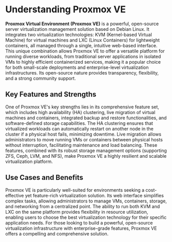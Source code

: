 # Understanding Proxmox VE

**Proxmox Virtual Environment (Proxmox VE)** is a powerful, open-source server virtualization management solution based on Debian Linux. It integrates two virtualization technologies: KVM (Kernel-based Virtual Machine) for virtual machines and LXC (Linux Containers) for lightweight containers, all managed through a single, intuitive web-based interface. This unique combination allows Proxmox VE to offer a versatile platform for running diverse workloads, from traditional server applications in isolated VMs to highly efficient containerized services, making it a popular choice for both small-scale deployments and enterprise-level virtualization infrastructures. Its open-source nature provides transparency, flexibility, and a strong community support.

## Key Features and Strengths

One of Proxmox VE's key strengths lies in its comprehensive feature set, which includes high availability (HA) clustering, live migration of virtual machines and containers, integrated backup and restore functionalities, and software-defined storage capabilities. The HA clustering ensures that virtualized workloads can automatically restart on another node in the cluster if a physical host fails, minimizing downtime. Live migration allows administrators to move running VMs or containers between physical hosts without interruption, facilitating maintenance and load balancing. These features, combined with its robust storage management options (supporting ZFS, Ceph, LVM, and NFS), make Proxmox VE a highly resilient and scalable virtualization platform.

## Use Cases and Benefits

Proxmox VE is particularly well-suited for environments seeking a cost-effective yet feature-rich virtualization solution. Its web interface simplifies complex tasks, allowing administrators to manage VMs, containers, storage, and networking from a centralized point. The ability to run both KVM and LXC on the same platform provides flexibility in resource utilization, enabling users to choose the best virtualization technology for their specific application needs. For those looking to build a powerful, open-source virtualization infrastructure with enterprise-grade features, Proxmox VE offers a compelling and comprehensive solution.
